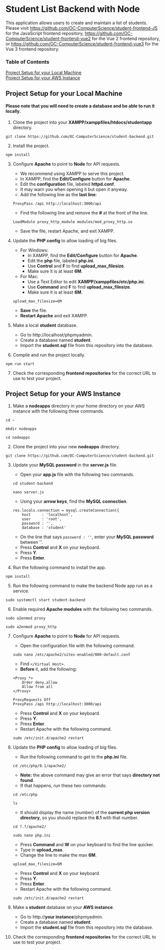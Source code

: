 # Student List Backend with Node

This application allows users to create and maintain a list of students. Please visit
https://github.com/OC-ComputerScience/student-frontend-JS for the JavaScript frontend repository,
https://github.com/OC-ComputerScience/student-frontend-vue2 for the Vue 2 frontend repository, or https://github.com/OC-ComputerScience/student-frontend-vue3 for the Vue 3 frontend repository.

### Table of Contents

[Project Setup for your Local Machine](#project-setup-for-your-local-machine)</br>
[Project Setup for your AWS Instance](#project-setup-for-your-aws-instance)

## Project Setup for your Local Machine

#### Please note that you will need to create a database and be able to run it locally.

1. Clone the project into your **XAMPP/xamppfiles/htdocs/studentapp** directory.

```
git clone https://github.com/OC-ComputerScience/student-backend.git
```

2. Install the project.

```
npm install
```

3. Configure **Apache** to point to **Node** for API requests.

   - We recommend using XAMPP to serve this project.
   - In XAMPP, find the **Edit/Configure** button for **Apache**.
   - Edit the **configuration** file, labeled **httpd.conf**.
   - It may warn you when opening it but open it anyway.
   - Add the following line as the **last line**:

   ```
   ProxyPass /api http://localhost:3000/api
   ```

   - Find the following line and remove the **#** at the front of the line.

   ```
   LoadModule proxy_http_module modules/mod_proxy_http.so
   ```

   - Save the file, restart Apache, and exit XAMPP.

4. Update the **PHP config** to allow loading of big files.

   - For Windows:
     - In XAMPP, find the **Edit/Configure** button for **Apache**.
     - Edit the **php** file, labeled **php.ini**.
     - Use **Control** and **F** to find **upload_max_filesize**.
     - Make sure it is at least **6M**.
   - For Mac:
     - Use a Text Editor to edit **XAMPP/xamppfiles/etc/php.ini**.
     - Use **Command** and **F** to find **upload_max_filesize**.
     - Make sure it is at least **6M**.

   ```
   upload_max_filesize=6M
   ```

   - **Save** the file.
   - **Restart Apache** and exit XAMPP.

5. Make a local **student** database.

   - Go to http://localhost/phpmyadmin.
   - Create a database named **student**.
   - Import the **student.sql** file from this repository into the database.

6. Compile and run the project locally.

```
npm run start
```

7. Check the corresponding **frontend repositories** for the correct URL to use to test your project.

## Project Setup for your AWS Instance

1. Make a **nodeapps** directory in your home directory on your AWS instance with the following three commands.

```
cd ~
```

```
mkdir nodeapps
```

```
cd nodeapps
```

2. Clone the project into your new **nodeapps** directory.

```
git clone https://github.com/OC-ComputerScience/student-backend.git
```

3. Update your **MySQL password** in the **server.js** file.

   - Open your **app.js** file with the following two commands.

   ```
   cd student-backend
   ```

   ```
   nano server.js
   ```

   - Using your **arrow keys**, find the **MySQL connection**.

   ```
   res.locals.connection = mysql.createConnection({
       host     : 'localhost',
       user     : 'root',
       password : '',
       database : 'student'
   ```

   - On the line that says `password : ''`, enter your **MySQL password** between ''.
   - Press **Control** and **X** on your keyboard.
   - Press **Y**.
   - Press **Enter**.

4. Run the following command to install the app.

```
npm install
```

5. Run the following command to make the backend Node app run as a service.

```
sudo systemctl start student-backend
```

6. Enable required **Apache modules** with the following two commands.

```
sudo a2enmod proxy
```

```
sudo a2enmod proxy_http
```

7. Configure **Apache** to point to **Node** for API requests.

   - Open the configuration file with the following command.

   ```
   sudo nano /etc/apache2/sites-enabled/000-default.conf
   ```

   - Find `</Virtual Host>`.
   - **Before** it, add the following:

   ```
   <Proxy *>
       Order deny,allow
       Allow from all
   </Proxy>

   ProxyRequests Off
   ProxyPass /api http://localhost:3000/api
   ```

   - Press **Control** and **X** on your keyboard.
   - Press **Y**.
   - Press **Enter**.
   - Restart Apache with the following command.

   ```
   sudo /etc/init.d/apache2 restart
   ```

8. Update the **PHP config** to allow loading of big files.

   - Run the following command to get to the **php.ini** file.

   ```
   cd /etc/php/8.1/apache2/
   ```

   - **Note:** the above command may give an error that says **directory not found**.
   - If that happens, run these two commands:

   ```
   cd /etc/php
   ```

   ```
   ls
   ```

   - It should display the name (number) of the **current php version directory**, so you should replace the **8.1** with that number.

   ```
   cd ?.?/apache2/
   ```

   ```
   sudo nano php.ini
   ```

   - Press **Command** and **W** on your keyboard to find the line quicker.
   - Type in **upload_max**.
   - Change the line to make the max **6M**.

   ```
   upload_max_filesize=6M
   ```

   - Press **Control** and **X** on your keyboard.
   - Press **Y**.
   - Press **Enter**.
   - Restart Apache with the following command.

   ```
   sudo /etc/init.d/apache2 restart
   ```

9. Make a **student** database on your **AWS instance**.

   - Go to http://**your instance**/phpmyadmin.
   - Create a database named **student**.
   - Import the **student.sql** file from this repository into the database.

10. Check the corresponding **frontend repositories** for the correct URL to use to test your project.
